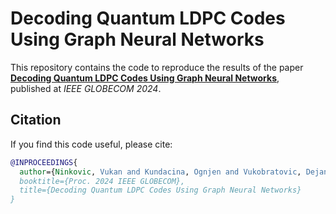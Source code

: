 # Decoding Quantum LDPC Codes Using Graph Neural Networks

This repository contains the code to reproduce the results of the paper  
**[Decoding Quantum LDPC Codes Using Graph Neural Networks](https://arxiv.org/abs/2408.05170)**,  
published at *IEEE GLOBECOM 2024*.

## Citation

If you find this code useful, please cite:

```bibtex
@INPROCEEDINGS{
  author={Ninkovic, Vukan and Kundacina, Ognjen and Vukobratovic, Dejan and Häger, Christian and Graell i Amat, Alexandre},
  booktitle={Proc. 2024 IEEE GLOBECOM}, 
  title={Decoding Quantum LDPC Codes Using Graph Neural Networks}
}
